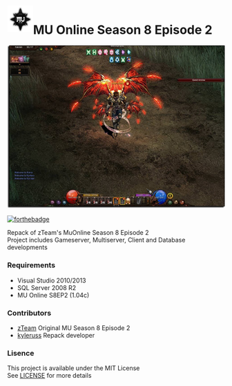 <img src="Images/mulogo.png" width="60" height="60" align="left" />

# MU Online Season 8 Episode 2

<img src="Images/gamepreview.png" />

[![forthebadge](https://forthebadge.com/images/badges/made-with-c-plus-plus.svg)](https://forthebadge.com)

Repack of zTeam's MuOnline Season 8 Episode 2  
Project includes Gameserver, Multiserver, Client and Database developments

### Requirements
- Visual Studio 2010/2013
- SQL Server 2008 R2
- MU Online S8EP2 (1.04c)

### Contributors
- [zTeam](https://forum.ragezone.com/f197/zteam-season-8-episode-2-a-1068058/) Original MU Season 8 Episode 2  
- [kyleruss](https://github.com/kyleruss) Repack developer

### Lisence
This project is available under the MIT License  
See [LICENSE](LICENSE) for more details
